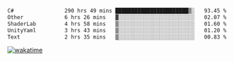 <!--START_SECTION:waka-->

```txt
C#                290 hrs 49 mins ███████████████████████▒░   93.45 %
Other             6 hrs 26 mins   ▓░░░░░░░░░░░░░░░░░░░░░░░░   02.07 %
ShaderLab         4 hrs 58 mins   ▒░░░░░░░░░░░░░░░░░░░░░░░░   01.60 %
UnityYaml         3 hrs 43 mins   ▒░░░░░░░░░░░░░░░░░░░░░░░░   01.20 %
Text              2 hrs 35 mins   ▒░░░░░░░░░░░░░░░░░░░░░░░░   00.83 %
```

<!--END_SECTION:waka-->
[![wakatime](https://wakatime.com/badge/user/6c2f442e-41b4-42e3-bc06-d5d8203ad1da.svg)](https://wakatime.com/@6c2f442e-41b4-42e3-bc06-d5d8203ad1da)
